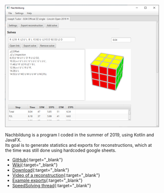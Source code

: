 ![Screenshot of the program](/assets/images/nachbildung.png)

Nachbildung is a program I coded in the summer of 2019, using Kotlin and JavaFX.  
Its goal is to generate statistics and exports for reconstructions, which at the time was still done using hardcoded google sheets.  

* [GitHub](https://github.com/RedstoneTim/Nachbildung/blob/master/README.md){:target="_blank"}
* [Wiki](https://github.com/RedstoneTim/Nachbildung/wiki){:target="_blank"}
* [Download](https://github.com/RedstoneTim/Nachbildung/releases/latest){:target="_blank"}
* [Video of a reconstruction](https://youtu.be/unha-KLxRCI){:target="_blank"}
* [Example exports](https://pastebin.com/pNrSQCMx){:target="_blank"}
* [SpeedSolving thread](https://www.speedsolving.com/threads/nachbildung-solve-reconstruction-tool.78494){:target="_blank"}